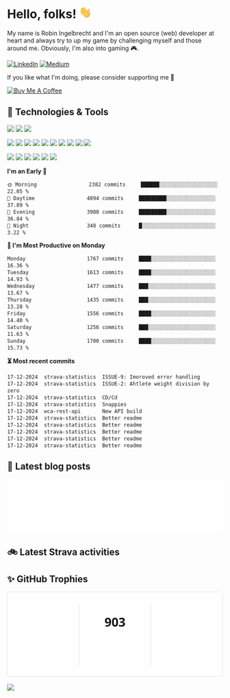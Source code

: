 # Hello, folks! <img src="https://raw.githubusercontent.com/robiningelbrecht/robiningelbrecht/master/wave.gif" width="30">
 
My name is Robin Ingelbrecht and I'm an open source (web) developer at heart and always try to up my game by challenging myself and those around me.
Obviously, I'm also into gaming 🎮.

[![LinkedIn](https://img.shields.io/badge/LinkedIn-0D61B8?style=flat&logo=linkedin&logoColor=white&color=0D61B8)](https://linkedin.com/in/robin-ingelbrecht) 
[![Medium](https://img.shields.io/badge/Medium-2bbc8a?style=flat&logo=medium&logoColor=white&color=2bbc8a)](https://ingelbrechtrobin.medium.com/) 

If you like what I'm doing, please consider supporting me 🙏

<a href="https://www.buymeacoffee.com/ingelbrecht" target="_blank"><img src="https://cdn.buymeacoffee.com/buttons/v2/default-yellow.png" alt="Buy Me A Coffee" style="height: 40px !important;" ></a>

## :wrench: Technologies & Tools
![](https://img.shields.io/badge/OS-Linux-informational?style=flat&logo=linux&logoColor=white&color=2bbc8a)
![](https://img.shields.io/badge/OS-Macos-informational?style=flat&logo=macos&logoColor=white&color=2bbc8a)
![](https://img.shields.io/badge/Editor-phpstorm-informational?style=flat&logo=phpstorm&logoColor=white&color=2bbc8a)

![](https://img.shields.io/badge/Code-Php-informational?style=flat&logo=php&logoColor=white&color=2bbc8a)
![](https://img.shields.io/badge/Framework-Symfony-informational?style=flat&logo=symfony&logoColor=white&color=2bbc8a)
![](https://img.shields.io/badge/Framework-Drupal-informational?style=flat&logo=drupal&logoColor=white&color=2bbc8a)
![](https://img.shields.io/badge/Framework-Laravel-informational?style=flat&logo=laravel&logoColor=white&color=2bbc8a)
![](https://img.shields.io/badge/Code-Python-informational?style=flat&logo=python&logoColor=white&color=2bbc8a)
![](https://img.shields.io/badge/Code-JavaScript-informational?style=flat&logo=javascript&logoColor=white&color=2bbc8a)
![](https://img.shields.io/badge/Code-css3-informational?style=flat&logo=css3&logoColor=white&color=2bbc8a)
![](https://img.shields.io/badge/Code-html5-informational?style=flat&logo=html5&logoColor=white&color=2bbc8a)
![](https://img.shields.io/badge/Code-chart.js-informational?style=flat&logo=chartdotjs&logoColor=white&color=2bbc8a)
![](https://img.shields.io/badge/Shell-Bash-informational?style=flat&logo=gnu-bash&logoColor=white&color=2bbc8a)

![](https://img.shields.io/badge/Tools-MySQL-informational?style=flat&logo=mysql&logoColor=white&color=2bbc8a)
![](https://img.shields.io/badge/Tools-MariaDB-informational?style=flat&logo=mariadb&logoColor=white&color=2bbc8a)
![](https://img.shields.io/badge/Tools-RabbitMQ-informational?style=flat&logo=rabbitmq&logoColor=white&color=2bbc8a)
![](https://img.shields.io/badge/Tools-Redis-informational?style=flat&logo=redis&logoColor=white&color=2bbc8a)
![](https://img.shields.io/badge/Devops-Docker-informational?style=flat&logo=docker&logoColor=white&color=2bbc8a)
![](https://img.shields.io/badge/GitHub-continuous%20integration-informational?style=flat&logo=github%20actions&logoColor=white&color=2bbc8a)

<!--START_SECTION:commits-per-day-time-->
**I&#039;m an Early 🐤**

```text
🌞 Morning                 2382 commits     ██████░░░░░░░░░░░░░░░░░░░   22.05 %
🌆 Daytime                 4094 commits     █████████░░░░░░░░░░░░░░░░   37.89 %
🌃 Evening                 3980 commits     █████████░░░░░░░░░░░░░░░░   36.84 %
🌙 Night                   348 commits      █░░░░░░░░░░░░░░░░░░░░░░░░   3.22 %
```
<!--END_SECTION:commits-per-day-time-->

<!--START_SECTION:commits-per-weekday-->
**📅 I&#039;m Most Productive on Monday**

```text
Monday                    1767 commits     ████░░░░░░░░░░░░░░░░░░░░░   16.36 %
Tuesday                   1613 commits     ████░░░░░░░░░░░░░░░░░░░░░   14.93 %
Wednesday                 1477 commits     ███░░░░░░░░░░░░░░░░░░░░░░   13.67 %
Thursday                  1435 commits     ███░░░░░░░░░░░░░░░░░░░░░░   13.28 %
Friday                    1556 commits     ████░░░░░░░░░░░░░░░░░░░░░   14.40 %
Saturday                  1256 commits     ███░░░░░░░░░░░░░░░░░░░░░░   11.63 %
Sunday                    1700 commits     ████░░░░░░░░░░░░░░░░░░░░░   15.73 %
```
<!--END_SECTION:commits-per-weekday-->

<!--START_SECTION:most-recent-commits-->
**⏳ Most recent commits**
                                        
```text
17-12-2024  strava-statistics  ISSUE-9: Imoroved error handling
17-12-2024  strava-statistics  ISSUE-2: Ahtlete weight division by zero
17-12-2024  strava-statistics  CD/Cd
17-12-2024  strava-statistics  Snappies
17-12-2024  wca-rest-api       New API build
17-12-2024  strava-statistics  Better readme
17-12-2024  strava-statistics  Better readme
17-12-2024  strava-statistics  Better readme
17-12-2024  strava-statistics  Better readme
17-12-2024  strava-statistics  Better readme
```
<!--END_SECTION:most-recent-commits-->

## :pencil: Latest blog posts

<a target="_blank" href="https://ingelbrechtrobin.medium.com/"><img src="assets/medium-blog-posts.svg" /></a>

## :bike: Latest Strava activities

<!--START_SECTION:strava-activities-->

<!--END_SECTION:strava-activities-->

 ## :sparkles: GitHub Trophies

<img src="assets/github-streak-stats.svg"  alt="Robin Ingelbrecht's streak stats"/>

![](https://github-profile-trophy.vercel.app/?username=robiningelbrecht&theme=chalk&no-frame=false&no-bg=true&margin-w=4)
